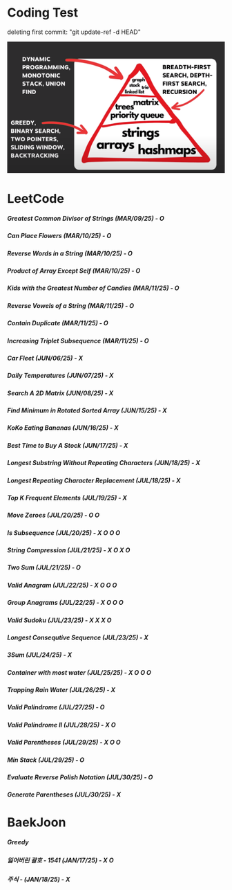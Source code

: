 # Coding Test

deleting first commit: "git update-ref -d HEAD"


![Image](image.png)

# LeetCode
##### Greatest Common Divisor of Strings (MAR/09/25) - O
##### Can Place Flowers (MAR/10/25) - O 
##### Reverse Words in a String (MAR/10/25) - O
##### Product of Array Except Self (MAR/10/25) - O
##### Kids with the Greatest Number of Candies (MAR/11/25) - O
##### Reverse Vowels of a String (MAR/11/25) - O
##### Contain Duplicate (MAR/11/25) - O
##### Increasing Triplet Subsequence (MAR/11/25) - O
##### Car Fleet (JUN/06/25) - X
##### Daily Temperatures  (JUN/07/25) - X
##### Search A 2D Matrix (JUN/08/25) - X 
##### Find Minimum in Rotated Sorted Array (JUN/15/25) - X
##### KoKo Eating Bananas (JUN/16/25) - X
##### Best Time to Buy A Stock (JUN/17/25) - X
##### Longest Substring Without Repeating Characters (JUN/18/25) - X
##### Longest Repeating Character Replacement (JUL/18/25) - X
##### Top K Frequent Elements (JUL/19/25) - X
##### Move Zeroes (JUL/20/25) - O O
##### Is Subsequence (JUL/20/25) - X O O O
##### String Compression (JUL/21/25) - X O X O
##### Two Sum (JUL/21/25) - O
##### Valid Anagram (JUL/22/25) - X O O O
##### Group Anagrams (JUL/22/25) - X O O O
##### Valid Sudoku (JUL/23/25) - X X X O
##### Longest Consequtive Sequence (JUL/23/25) - X
##### 3Sum (JUL/24/25) - X 
##### Container with most water (JUL/25/25) - X O O O
##### Trapping Rain Water (JUL/26/25) - X
##### Valid Palindrome (JUL/27/25) - O 
##### Valid Palindrome II (JUL/28/25) - X O
##### Valid Parentheses (JUL/29/25) - X O O
##### Min Stack (JUL/29/25) - O
##### Evaluate Reverse Polish Notation (JUL/30/25) - O
##### Generate Parentheses (JUL/30/25) - X


# BaekJoon 
##### Greedy
##### 잃어버린 괄호 - 1541 (JAN/17/25) - X O
##### 주식 - (JAN/18/25) - X    


